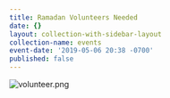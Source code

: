 ```yaml
---
title: Ramadan Volunteers Needed
date: {}
layout: collection-with-sidebar-layout
collection-name: events
event-date: '2019-05-06 20:38 -0700'
published: false
---
```


![volunteer.png]({{site.baseurl}}/media/volunteer.png)
